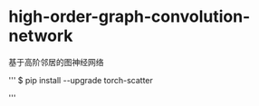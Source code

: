 # high-order-graph-convolution-network
基于高阶邻居的图神经网络

'''
$ pip install --upgrade torch-scatter

'''
